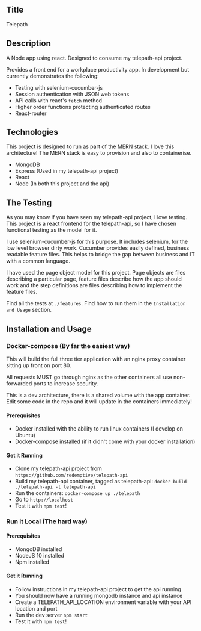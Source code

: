 ## Title

Telepath

## Description

A Node app using react. Designed to consume my telepath-api project.

Provides a front end for a workplace productivity app. In development but currently demonstrates the following:

- Testing with selenium-cucumber-js
- Session authentication with JSON web tokens
- API calls with react's `fetch` method
- Higher order functions protecting authenticated routes
- React-router

## Technologies

This project is designed to run as part of the MERN stack. I love this architecture! The MERN stack is easy to provision and also to containerise.

- MongoDB
- Express (Used in my telepath-api project)
- React
- Node (In both this project and the api)

## The Testing

As you may know if you have seen my telepath-api project, I love testing. This project is a react frontend for the telepath-api, so I have chosen functional testing as the model for it.

I use selenium-cucumber-js for this purpose. It includes selenium, for the low level browser dirty work. Cucumber provides easily defined, business readable feature files. This helps to bridge the gap between business and IT with a common language.

I have used the page object model for this project. Page objects are files describing a particular page, feature files describe how the app should work and the step definitions are files describing how to implement the feature files.

Find all the tests at `./features`. Find how to run them in the `Installation and Usage` section.

## Installation and Usage

### Docker-compose (By far the easiest way)

This will build the full three tier application with an nginx proxy container sitting up front on port 80.

All requests MUST go through nginx as the other containers all use non-forwarded ports to increase security.

This is a dev architecture, there is a shared volume with the app container. Edit some code in the repo and it will update in the containers immediately!

#### Prerequisites
- Docker installed with the ability to run linux containers (I develop on Ubuntu)
- Docker-compose installed (if it didn't come with your docker installation)

#### Get it Running
- Clone my telepath-api project from `https://github.com/redemptive/telepath-api`
- Build my telepath-api container, tagged as telepath-api: `docker build ./telepath-api -t telepath-api`
- Run the containers: `docker-compose up ./telepath`
- Go to `http://localhost`
- Test it with `npm test`!

### Run it Local (The hard way)

#### Prerequisites
- MongoDB installed
- NodeJS 10 installed
- Npm installed

#### Get it Running
- Follow instructions in my telepath-api project to get the api running
- You should now have a running mongodb instance and api instance
- Create a TELEPATH_API_LOCATION environment variable with your API location and port
- Run the dev server `npm start`
- Test it with `npm test`!